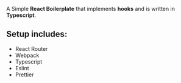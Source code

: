 A Simple **React Boilerplate** that implements **hooks** and is written in **Typescript**.

##  Setup includes:
- React Router
- Webpack
- Typescript
- Eslint
- Prettier
